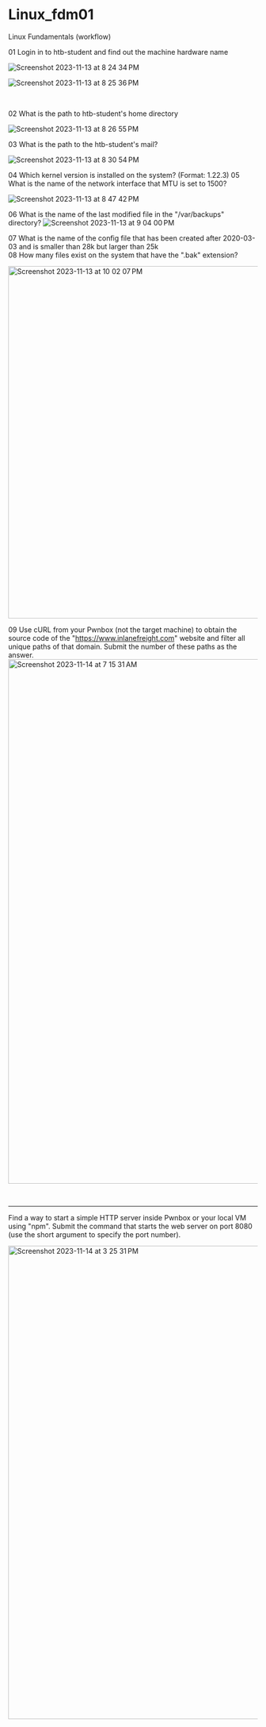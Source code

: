 # Linux_fdm01
Linux Fundamentals (workflow)

01 Login in to htb-student and find out the machine hardware name 

![Screenshot 2023-11-13 at 8 24 34 PM](https://github.com/younis1234-png/Linux_fdm01/assets/73474252/6c36d6bc-20cb-4f4d-b6ba-56363a882795)

![Screenshot 2023-11-13 at 8 25 36 PM](https://github.com/younis1234-png/Linux_fdm01/assets/73474252/2f7fa303-b5ba-4949-86c2-ff8a68c416e0)

<br/>

02 What is the path to htb-student's home directory

![Screenshot 2023-11-13 at 8 26 55 PM](https://github.com/younis1234-png/Linux_fdm01/assets/73474252/188d7022-5b73-400a-817e-3030d967f9cd)

03 What is the path to the htb-student's mail?

![Screenshot 2023-11-13 at 8 30 54 PM](https://github.com/younis1234-png/Linux_fdm01/assets/73474252/fda567ff-e83d-433d-aff9-824373ea2d9c)

04 Which kernel version is installed on the system? (Format: 1.22.3)
05 What is the name of the network interface that MTU is set to 1500?

![Screenshot 2023-11-13 at 8 47 42 PM](https://github.com/younis1234-png/Linux_fdm01/assets/73474252/8e3d69da-762e-477e-9bf6-b706f87c8489)

06 What is the name of the last modified file in the "/var/backups" directory?
![Screenshot 2023-11-13 at 9 04 00 PM](https://github.com/younis1234-png/Linux_fdm01/assets/73474252/fcc2f38f-9c07-496a-a0c0-2bc8ded464e8)

07 What is the name of the config file that has been created after 2020-03-03 and is smaller than 28k but larger than 25k
<br/>
08 How many files exist on the system that have the ".bak" extension?

<img width="710" alt="Screenshot 2023-11-13 at 10 02 07 PM" src="https://github.com/younis1234-png/Linux_fdm01/assets/73474252/93297831-6020-4d88-a72b-813771404268">

<br/>

09  Use cURL from your Pwnbox (not the target machine) to obtain the source code of the "https://www.inlanefreight.com" website and filter all unique paths of that domain. Submit the number of these paths as the answer.
<img width="1057" alt="Screenshot 2023-11-14 at 7 15 31 AM" src="https://github.com/younis1234-png/Linux_fdm01/assets/73474252/eb7148c5-4228-4d33-a528-c29f4f8e8706">


<br/>







---------------------------------------------------------------------

Find a way to start a simple HTTP server inside Pwnbox or your local VM using "npm". Submit the command that starts the web server on port 8080 (use the short argument to specify the port number).

<img width="954" alt="Screenshot 2023-11-14 at 3 25 31 PM" src="https://github.com/younis1234-png/Linux_fdm01/assets/73474252/9f05831b-6b97-42b7-a441-cee32c20e4e5">


























